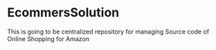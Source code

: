 # EcommersSolution
This is going to be centralized repository for managing Source code of Online Shopping for Amazon
